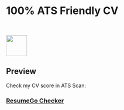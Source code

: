 # 100% ATS Friendly CV
<br>

<p>
  <a href="https://drive.google.com/file/d/1C7l0ja7tjQAHzdkcRGpn-cjxy6U73fuK/view?usp=sharing">
    <img src="https://img.shields.io/badge/My CV-00C550?style=flat" style="height:57px; object-fit:contain;"/></a>
</p>

## Preview

Check my CV score in ATS Scan:
### [ResumeGo Checker](https://www.resumego.net/resume-checker/)
